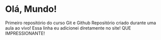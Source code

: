 # Olá, Mundo!
 Primeiro repositório do curso Git e Github
 Repositório criado durante uma aula ao vivo!
 Essa linha eu adicionei diretamente no site! QUE IMPRESSIONANTE!
